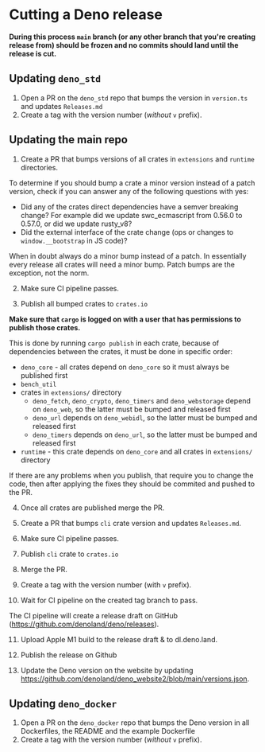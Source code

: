 # Cutting a Deno release

**During this process `main` branch (or any other branch that you're creating
release from) should be frozen and no commits should land until the release is
cut.**

## Updating `deno_std`

1. Open a PR on the `deno_std` repo that bumps the version in `version.ts` and
   updates `Releases.md`
2. Create a tag with the version number (_without_ `v` prefix).

## Updating the main repo

1. Create a PR that bumps versions of all crates in `extensions` and `runtime`
   directories.

To determine if you should bump a crate a minor version instead of a patch
version, check if you can answer any of the following questions with yes:

- Did any of the crates direct dependencies have a semver breaking change? For
  example did we update swc_ecmascript from 0.56.0 to 0.57.0, or did we update
  rusty_v8?
- Did the external interface of the crate change (ops or changes to
  `window.__bootstrap` in JS code)?

When in doubt always do a minor bump instead of a patch. In essentially every
release all crates will need a minor bump. Patch bumps are the exception, not
the norm.

2. Make sure CI pipeline passes.

3. Publish all bumped crates to `crates.io`

**Make sure that `cargo` is logged on with a user that has permissions to
publish those crates.**

This is done by running `cargo publish` in each crate, because of dependencies
between the crates, it must be done in specific order:

- `deno_core` - all crates depend on `deno_core` so it must always be published
  first
- `bench_util`
- crates in `extensions/` directory
  - `deno_fetch`, `deno_crypto`, `deno_timers` and `deno_webstorage` depend on `deno_web`, so
    the latter must be bumped and released first
  - `deno_url` depends on `deno_webidl`, so the latter must be bumped and
    released first
  - `deno_timers` depends on `deno_url`, so the latter must be bumped and
    released first
- `runtime` - this crate depends on `deno_core` and all crates in `extensions/`
  directory

If there are any problems when you publish, that require you to change the code,
then after applying the fixes they should be commited and pushed to the PR.

4. Once all crates are published merge the PR.

5. Create a PR that bumps `cli` crate version and updates `Releases.md`.

6. Make sure CI pipeline passes.

7. Publish `cli` crate to `crates.io`

8. Merge the PR.

9. Create a tag with the version number (with `v` prefix).

10. Wait for CI pipeline on the created tag branch to pass.

The CI pipeline will create a release draft on GitHub
(https://github.com/denoland/deno/releases).

11. Upload Apple M1 build to the release draft & to dl.deno.land.

12. Publish the release on Github

13. Update the Deno version on the website by updating
    https://github.com/denoland/deno_website2/blob/main/versions.json.

## Updating `deno_docker`

1. Open a PR on the `deno_docker` repo that bumps the Deno version in all
   Dockerfiles, the README and the example Dockerfile
2. Create a tag with the version number (_without_ `v` prefix).

